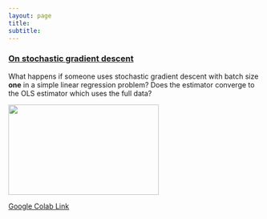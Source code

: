 ```yaml
---
layout: page
title: 
subtitle: 
---
```

>

### <a href="https://github.com/Mekahou/Fun-Stuff/blob/main/codes/stochastic%20gradient%20descent/1%20Gradient%20Descent%20and%20Stochastic%20Gradient%20Descent.ipynb" target="_blank"> On stochastic gradient descent</a>
What happens if someone uses stochastic gradient descent with batch size **one** in a simple linear regression problem? Does the estimator converge to the OLS estimator which uses the full data? 

<img src="../docs/Webpage/Content/SGD_2nd.gif" width="300" height="180" />

<a href="https://colab.research.google.com/drive/1o0Ds4FWpo8rEfHkKn0_8wkOZ6LMejkxL?usp=sharing" target="_blank"> Google Colab Link</a>
